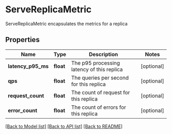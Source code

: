 # ServeReplicaMetric

ServeReplicaMetric encapsulates the metrics for a replica
## Properties
Name | Type | Description | Notes
------------ | ------------- | ------------- | -------------
**latency_p95_ms** | **float** | The p95 processing latency of this replica | [optional] 
**qps** | **float** | The queries per second for this replica | [optional] 
**request_count** | **float** | The count of request for this replica  | [optional] 
**error_count** | **float** | The count of errors for this replica  | [optional] 

[[Back to Model list]](../README.md#documentation-for-models) [[Back to API list]](../README.md#documentation-for-api-endpoints) [[Back to README]](../README.md)


